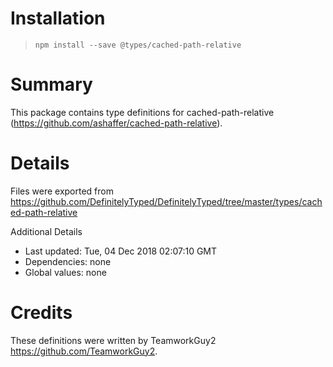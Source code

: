 # Installation
> `npm install --save @types/cached-path-relative`

# Summary
This package contains type definitions for cached-path-relative (https://github.com/ashaffer/cached-path-relative).

# Details
Files were exported from https://github.com/DefinitelyTyped/DefinitelyTyped/tree/master/types/cached-path-relative

Additional Details
 * Last updated: Tue, 04 Dec 2018 02:07:10 GMT
 * Dependencies: none
 * Global values: none

# Credits
These definitions were written by TeamworkGuy2 <https://github.com/TeamworkGuy2>.

